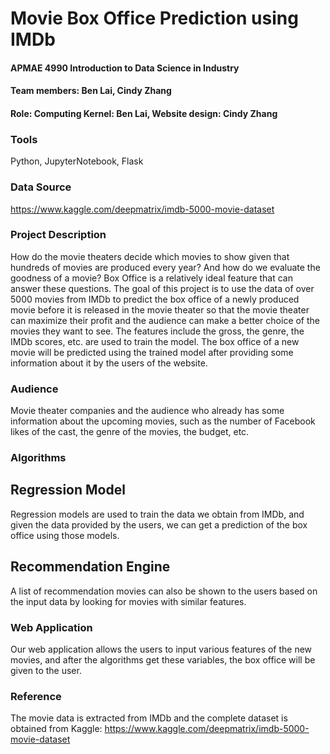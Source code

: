 # __Movie Box Office Prediction using IMDb__

#### APMAE 4990 Introduction to Data Science in Industry 

#### Team members: Ben Lai, Cindy Zhang

#### Role: Computing Kernel: Ben Lai, Website design: Cindy Zhang

### Tools
Python, JupyterNotebook, Flask

### __Data Source__
https://www.kaggle.com/deepmatrix/imdb-5000-movie-dataset

### __Project Description__
How do the movie theaters decide which movies to show given that hundreds of movies are produced every year? And how do we evaluate the goodness of a movie? Box Office is a relatively ideal feature that can answer these questions. The goal of this project is to use the data of over 5000 movies from IMDb to predict the box office of a newly produced movie before it is released in the movie theater so that the movie theater can maximize their profit and the audience can make a better choice of the movies they want to see. The features include the gross, the genre, the IMDb scores, etc. are used to train the model. The box office of a new movie will be predicted using the trained model after providing some information about it by the users of the website.

### __Audience__
Movie theater companies and the audience who already has some information about the upcoming movies, such as the number of Facebook likes of the cast, the genre of the movies, the budget, etc.

### __Algorithms__
## Regression Model
Regression models are used to train the data we obtain from IMDb, and given the data provided by the users, we can get a prediction of the box office using those models.
## Recommendation Engine
A list of recommendation movies can also be shown to the users based on the input data by looking for movies with similar features.

### __Web Application__
Our web application allows the users to input various features of the new movies, and after the algorithms get these variables, the box office will be given to the user.

### __Reference__
The movie data is extracted from IMDb and the complete dataset is obtained from Kaggle: 
https://www.kaggle.com/deepmatrix/imdb-5000-movie-dataset
